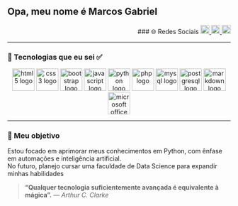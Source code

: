 ## Opa, meu nome é Marcos Gabriel 

<p align="right">
  ### 🌐 Redes Sociais
  <a href="https://www.instagram.com/marcos_gabriel_d.f/">
    <img src="https://img.shields.io/badge/Instagram-%23E4405F.svg?style=flat-square&logo=instagram&logoColor=white" height="20"/>
  </a>
  <a href="https://www.facebook.com/profile.php?id=100075214742550">
    <img src="https://img.shields.io/badge/Facebook-%231877F2.svg?style=flat-square&logo=facebook&logoColor=white" height="20"/>
  </a>
  <a href="https://www.linkedin.com/in/marcos-gabriel-34ba07295/">
    <img src="https://img.shields.io/badge/LinkedIn-%230077B5.svg?style=flat-square&logo=linkedin&logoColor=white" height="20"/>
  </a>
</p>


---

### 🚀 Tecnologias que eu sei ✅

<div align="center">
  <img src="https://cdn.jsdelivr.net/gh/devicons/devicon/icons/html5/html5-original.svg" height="50" alt="html5 logo"/>
  <img src="https://cdn.jsdelivr.net/gh/devicons/devicon/icons/css3/css3-original.svg" height="50" alt="css3 logo"/>
  <img src="https://cdn.jsdelivr.net/gh/devicons/devicon/icons/bootstrap/bootstrap-original.svg" height="50" alt="bootstrap logo"/>
  <img src="https://cdn.jsdelivr.net/gh/devicons/devicon/icons/javascript/javascript-original.svg" height="50" alt="javascript logo"/>
  <img src="https://cdn.jsdelivr.net/gh/devicons/devicon/icons/python/python-original.svg" height="50" alt="python logo"/>
  <img src="https://cdn.jsdelivr.net/gh/devicons/devicon/icons/php/php-original.svg" height="50" alt="php logo"/>
  <img src="https://cdn.jsdelivr.net/gh/devicons/devicon/icons/mysql/mysql-original.svg" height="50" alt="mysql logo"/>
  <img src="https://cdn.jsdelivr.net/gh/devicons/devicon/icons/postgresql/postgresql-original.svg" height="50" alt="postgresql logo"/>
  <img src="https://cdn.jsdelivr.net/gh/devicons/devicon/icons/markdown/markdown-original.svg" height="50" alt="markdown logo"/>
  <img src="https://cdn.jsdelivr.net/gh/devicons/devicon/icons/microsoftsqlserver/microsoftsqlserver-plain.svg" height="50" alt="microsoft office logo"/>
</div>


---

### 🎯 Meu objetivo

Estou focado em aprimorar meus conhecimentos em Python, com ênfase em automações e inteligência artificial.  
No futuro, planejo cursar uma faculdade de Data Science para expandir minhas habilidades

> **“Qualquer tecnologia suficientemente avançada é equivalente à mágica”.**  _— Arthur C. Clarke_
